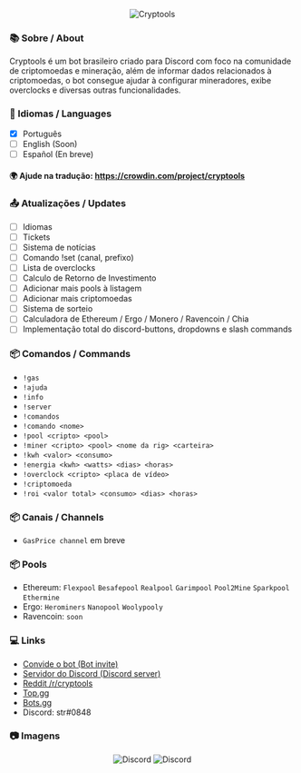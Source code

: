 <p align="center">
  <img src="https://i.imgur.com/k1zv2eB.png" alt="Cryptools"/>
</p>

### 📚 Sobre / About
Cryptools é um bot brasileiro criado para Discord com foco na comunidade de criptomoedas e mineração, além de informar dados relacionados à criptomoedas, o bot consegue ajudar à configurar mineradores, exibe overclocks e diversas outras funcionalidades. 

### 🧩 Idiomas / Languages
- [x] Português
- [ ] English (Soon)
- [ ] Español (En breve)

#### 🌍 Ajude na tradução: https://crowdin.com/project/cryptools

### 📤 Atualizações / Updates
- [ ] Idiomas
- [ ] Tickets
- [ ] Sistema de notícias
- [ ] Comando !set (canal, prefixo)
- [ ] Lista de overclocks
- [ ] Calculo de Retorno de Investimento
- [ ] Adicionar mais pools à listagem
- [ ] Adicionar mais criptomoedas
- [ ] Sistema de sorteio
- [ ] Calculadora de Ethereum / Ergo / Monero / Ravencoin / Chia
- [ ] Implementação total do discord-buttons, dropdowns e slash commands

### 📦 Comandos / Commands
- `!gas`
- `!ajuda`
- `!info`
- `!server`
- `!comandos`
- `!comando <nome>`
- `!pool <cripto> <pool>`
- `!miner <cripto> <pool> <nome da rig> <carteira>`
- `!kwh <valor> <consumo>`
- `!energia <kwh> <watts> <dias> <horas>`
- `!overclock <cripto> <placa de vídeo>`
- `!criptomoeda`
- `!roi <valor total> <consumo> <dias> <horas>`

### 📦 Canais / Channels
- `GasPrice channel` em breve

### 📦 Pools

- Ethereum: `Flexpool` `Besafepool` `Realpool` `Garimpool` `Pool2Mine` `Sparkpool` `Ethermine`
- Ergo: `Herominers` `Nanopool` `Woolypooly`
- Ravencoin: `soon`

### 💻 Links

- [Convide o bot (Bot invite)](https://discord.com/oauth2/authorize?client_id=863032603057061919&scope=bot&permissions=3960466673)
- [Servidor do Discord (Discord server)](https://discord.gg/7jVptS8Fym)
- [Reddit /r/cryptools](https://www.reddit.com/r/cryptools/)
- [Top.gg](https://top.gg/bot/863032603057061919)
- [Bots.gg](https://discord.bots.gg/bots/863032603057061919)
- Discord: str#0848

### 📷 Imagens

<p align="center">
  <img src="https://i.imgur.com/sO0qBA6.png" alt="Discord"/>
  <img src="https://i.imgur.com/DwDJuMy.png" alt="Discord"/>
</p>

